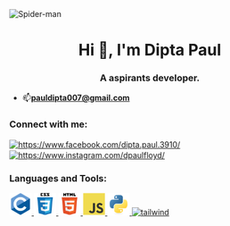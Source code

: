 <img align="top centre" alt="Spider-man" width="full" src="[https://media3.giphy.com/media/1qErVv5GVUac8uqBJU/giphy.gif?cid=6c09b952vd2ghxm6l3y92w5yqjmzfcokpe5x0h1p0qxdoqw8&ep=v1_internal_gif_by_id&rid=giphy.gif&ct=g](https://i.pinimg.com/originals/ba/ef/3d/baef3d95268c317b03f6f71a3c9d0b6f.gif)">
<h1 align="center">Hi 👋, I'm Dipta Paul</h1>
<h3 align="center">A aspirants developer.</h3>

- 📫**pauldipta007@gmail.com**

<h3 align="left">Connect with me:</h3>
<p align="left">
<a href="https://fb.com/https://www.facebook.com/dipta.paul.3910/" target="blank"><img align="center" src="https://raw.githubusercontent.com/rahuldkjain/github-profile-readme-generator/master/src/images/icons/Social/facebook.svg" alt="https://www.facebook.com/dipta.paul.3910/" height="30" width="40" /></a>
<a href="https://instagram.com/https://www.instagram.com/dpaulfloyd/" target="blank"><img align="center" src="https://raw.githubusercontent.com/rahuldkjain/github-profile-readme-generator/master/src/images/icons/Social/instagram.svg" alt="https://www.instagram.com/dpaulfloyd/" height="30" width="40" /></a>
</p>

<h3 align="left">Languages and Tools:</h3>
<p align="left"> <a href="https://www.cprogramming.com/" target="_blank" rel="noreferrer"> <img src="https://raw.githubusercontent.com/devicons/devicon/master/icons/c/c-original.svg" alt="c" width="40" height="40"/> </a> <a href="https://www.w3schools.com/css/" target="_blank" rel="noreferrer"> <img src="https://raw.githubusercontent.com/devicons/devicon/master/icons/css3/css3-original-wordmark.svg" alt="css3" width="40" height="40"/> </a> <a href="https://www.w3.org/html/" target="_blank" rel="noreferrer"> <img src="https://raw.githubusercontent.com/devicons/devicon/master/icons/html5/html5-original-wordmark.svg" alt="html5" width="40" height="40"/> </a> <a href="https://developer.mozilla.org/en-US/docs/Web/JavaScript" target="_blank" rel="noreferrer"> <img src="https://raw.githubusercontent.com/devicons/devicon/master/icons/javascript/javascript-original.svg" alt="javascript" width="40" height="40"/> </a> <a href="https://www.python.org" target="_blank" rel="noreferrer"> <img src="https://raw.githubusercontent.com/devicons/devicon/master/icons/python/python-original.svg" alt="python" width="40" height="40"/> </a> <a href="https://tailwindcss.com/" target="_blank" rel="noreferrer"> <img src="https://www.vectorlogo.zone/logos/tailwindcss/tailwindcss-icon.svg" alt="tailwind" width="40" height="40"/> </a> </p>

